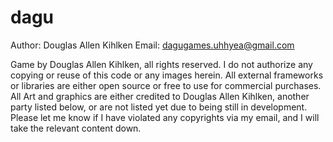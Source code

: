 # dagu

Author: Douglas Allen Kihlken
Email: dagugames.uhhyea@gmail.com

Game by Douglas Allen Kihlken, all rights reserved. I do not authorize any copying or reuse of this code or any images herein. All external frameworks or libraries are either open source or free to use for commercial purchases.
All Art and graphics are either credited to Douglas Allen Kihlken, another party listed below, or are not listed yet due to being still in development. Please let me know if I have violated any copyrights via my email, and I will take the relevant content down.